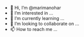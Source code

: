 - 👋 Hi, I’m @marimanohar
- 👀 I’m interested in ...
- 🌱 I’m currently learning ...
- 💞️ I’m looking to collaborate on ...
- 📫 How to reach me ...

<!---
marimanohar/marimanohar is a ✨ special ✨ repository because its `README.md` (this file) appears on your GitHub profile.
You can click the Preview link to take a look at your changes.
--->
